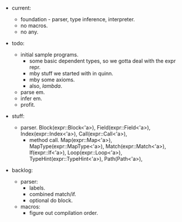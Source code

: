 
- current:
    - foundation - parser, type inference, interpreter.
    - no macros.
    - no any.

- todo:
    - initial sample programs.
        - some basic dependent types,
          so we gotta deal with the expr repr.
        - mby stuff we started with in quinn.
        - mby some axioms.
        - also, *lambda*.
    - parse em.
    - infer em.
    - profit.


- stuff:
    - parser.
        Block(expr::Block<'a>),
        Field(expr::Field<'a>),
        Index(expr::Index<'a>),
        Call(expr::Call<'a>),
        - method call.
        Map(expr::Map<'a>),
        MapType(expr::MapType<'a>),
        Match(expr::Match<'a>),
        If(expr::If<'a>),
        Loop(expr::Loop<'a>),
        TypeHint(expr::TypeHint<'a>),
        Path(Path<'a>),


- backlog:
    - parser:
        - labels.
        - combined match/if.
        - optional do block.
    - macros:
        - figure out compilation order.


